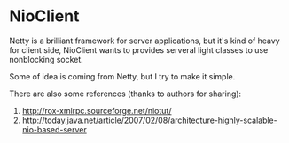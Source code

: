 NioClient
=========

Netty is a brilliant framework for server applications, but it's kind of heavy for client side, NioClient wants to provides serveral light classes to use nonblocking socket.

Some of idea is coming from Netty, but I try to make it simple.

There are also some references (thanks to authors for sharing):

1. http://rox-xmlrpc.sourceforge.net/niotut/
2. http://today.java.net/article/2007/02/08/architecture-highly-scalable-nio-based-server
